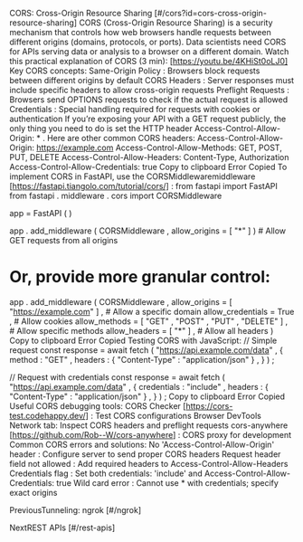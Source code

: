 CORS: Cross-Origin Resource Sharing [#/cors?id=cors-cross-origin-resource-sharing] CORS (Cross-Origin Resource Sharing) is a security mechanism that controls how web browsers handle requests between different origins (domains, protocols, or ports). Data scientists need CORS for APIs serving data or analysis to a browser on a different domain. Watch this practical explanation of CORS (3 min): [https://youtu.be/4KHiSt0oLJ0] Key CORS concepts: Same-Origin Policy : Browsers block requests between different origins by default CORS Headers : Server responses must include specific headers to allow cross-origin requests Preflight Requests : Browsers send OPTIONS requests to check if the actual request is allowed Credentials : Special handling required for requests with cookies or authentication If you’re exposing your API with a GET request publicly, the only thing you need to do is set the HTTP header Access-Control-Allow-Origin: * . Here are other common CORS headers: Access-Control-Allow-Origin: https://example.com
Access-Control-Allow-Methods: GET, POST, PUT, DELETE
Access-Control-Allow-Headers: Content-Type, Authorization
Access-Control-Allow-Credentials: true Copy to clipboard Error Copied To implement CORS in FastAPI, use the CORSMiddlewaremiddleware [https://fastapi.tiangolo.com/tutorial/cors/] : from fastapi import FastAPI
from fastapi . middleware . cors import CORSMiddleware

app = FastAPI ( )

app . add_middleware ( CORSMiddleware , allow_origins = [ "*" ] ) # Allow GET requests from all origins
# Or, provide more granular control:
app . add_middleware (
CORSMiddleware ,
allow_origins = [ "https://example.com" ] , # Allow a specific domain
allow_credentials = True , # Allow cookies
allow_methods = [ "GET" , "POST" , "PUT" , "DELETE" ] , # Allow specific methods
allow_headers = [ "*" ] , # Allow all headers
) Copy to clipboard Error Copied Testing CORS with JavaScript: // Simple request
const response = await fetch ( "https://api.example.com/data" , {
method : "GET" ,
headers : { "Content-Type" : "application/json" } ,
} ) ;

// Request with credentials
const response = await fetch ( "https://api.example.com/data" , {
credentials : "include" ,
headers : { "Content-Type" : "application/json" } ,
} ) ; Copy to clipboard Error Copied Useful CORS debugging tools: CORS Checker [https://cors-test.codehappy.dev/] : Test CORS configurations Browser DevTools Network tab: Inspect CORS headers and preflight requests cors-anywhere [https://github.com/Rob--W/cors-anywhere] : CORS proxy for development Common CORS errors and solutions: No 'Access-Control-Allow-Origin' header : Configure server to send proper CORS headers Request header field not allowed : Add required headers to Access-Control-Allow-Headers Credentials flag : Set both credentials: 'include' and Access-Control-Allow-Credentials: true Wild card error : Cannot use * with credentials; specify exact origins

PreviousTunneling: ngrok [#/ngrok]

NextREST APIs [#/rest-apis]